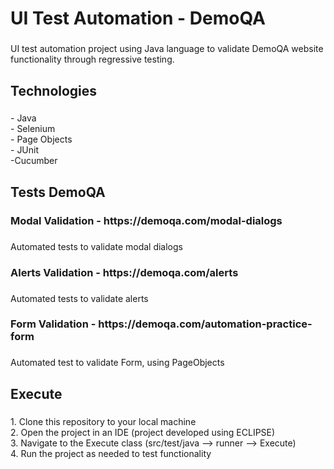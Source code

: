 <h1 align="left">UI Test Automation - DemoQA</h1>

###

<p align="left">UI test automation project using Java language to validate DemoQA website functionality through regressive testing.</p>

###

<h2 align="left">Technologies</h2>

###

<p align="left">- Java<br>- Selenium<br>- Page Objects<br>- JUnit<br>-Cucumber</p>

###

<h2 align="left">Tests DemoQA</h2>

###

<h3 align="left">Modal Validation - https://demoqa.com/modal-dialogs</h3>

###

<p align="left">Automated tests to validate modal dialogs</p>

###

<h3 align="left">Alerts Validation - https://demoqa.com/alerts</h3>

###

<p align="left">Automated tests to validate alerts</p>

###

<h3 align="left">Form Validation - https://demoqa.com/automation-practice-form</h3>

###

<p align="left">Automated test to validate Form, using PageObjects</p>

###

<h2 align="left">Execute</h2>

###

<p align="left">1. Clone this repository to your local machine<br>2. Open the project in an IDE (project developed using ECLIPSE)<br>3. Navigate to the Execute class (src/test/java --> runner --> Execute)<br>4. Run the project as needed to test functionality</p>

###
